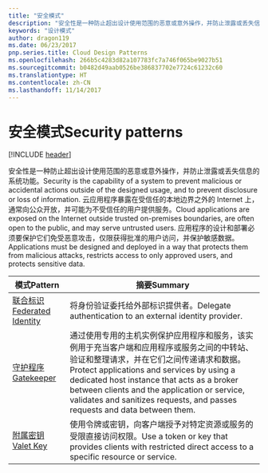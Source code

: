 ```yaml
---
title: "安全模式"
description: "安全性是一种防止超出设计使用范围的恶意或意外操作，并防止泄露或丢失信息的系统功能。 云应用程序暴露在受信任的本地边界之外的 Internet 上，通常向公众开放，并可能为不受信任的用户提供服务。 应用程序的设计和部署必须要保护它们免受恶意攻击，仅限获得批准的用户访问，并保护敏感数据。"
keywords: "设计模式"
author: dragon119
ms.date: 06/23/2017
pnp.series.title: Cloud Design Patterns
ms.openlocfilehash: 266b5c4283d82a107783fc7a746f065be9027b51
ms.sourcegitcommit: b0482d49aab0526be386837702e7724c61232c60
ms.translationtype: HT
ms.contentlocale: zh-CN
ms.lasthandoff: 11/14/2017
---
```

# <a name="security-patterns"></a><span data-ttu-id="fcf2f-106">安全模式</span><span class="sxs-lookup"><span data-stu-id="fcf2f-106">Security patterns</span></span>

[!INCLUDE [header](../../_includes/header.md)]

<span data-ttu-id="fcf2f-107">安全性是一种防止超出设计使用范围的恶意或意外操作，并防止泄露或丢失信息的系统功能。</span><span class="sxs-lookup"><span data-stu-id="fcf2f-107">Security is the capability of a system to prevent malicious or accidental actions outside of the designed usage, and to prevent disclosure or loss of information.</span></span> <span data-ttu-id="fcf2f-108">云应用程序暴露在受信任的本地边界之外的 Internet 上，通常向公众开放，并可能为不受信任的用户提供服务。</span><span class="sxs-lookup"><span data-stu-id="fcf2f-108">Cloud applications are exposed on the Internet outside trusted on-premises boundaries, are often open to the public, and may serve untrusted users.</span></span> <span data-ttu-id="fcf2f-109">应用程序的设计和部署必须要保护它们免受恶意攻击，仅限获得批准的用户访问，并保护敏感数据。</span><span class="sxs-lookup"><span data-stu-id="fcf2f-109">Applications must be designed and deployed in a way that protects them from malicious attacks, restricts access to only approved users, and protects sensitive data.</span></span>

| <span data-ttu-id="fcf2f-110">模式</span><span class="sxs-lookup"><span data-stu-id="fcf2f-110">Pattern</span></span> | <span data-ttu-id="fcf2f-111">摘要</span><span class="sxs-lookup"><span data-stu-id="fcf2f-111">Summary</span></span> |
| ------- | ------- |
| [<span data-ttu-id="fcf2f-112">联合标识</span><span class="sxs-lookup"><span data-stu-id="fcf2f-112">Federated Identity</span></span>](../federated-identity.md) | <span data-ttu-id="fcf2f-113">将身份验证委托给外部标识提供者。</span><span class="sxs-lookup"><span data-stu-id="fcf2f-113">Delegate authentication to an external identity provider.</span></span> |
| [<span data-ttu-id="fcf2f-114">守护程序</span><span class="sxs-lookup"><span data-stu-id="fcf2f-114">Gatekeeper</span></span>](../gatekeeper.md) | <span data-ttu-id="fcf2f-115">通过使用专用的主机实例保护应用程序和服务，该实例用于充当客户端和应用程序或服务之间的中转站、验证和整理请求，并在它们之间传递请求和数据。</span><span class="sxs-lookup"><span data-stu-id="fcf2f-115">Protect applications and services by using a dedicated host instance that acts as a broker between clients and the application or service, validates and sanitizes requests, and passes requests and data between them.</span></span> |
| [<span data-ttu-id="fcf2f-116">附属密钥</span><span class="sxs-lookup"><span data-stu-id="fcf2f-116">Valet Key</span></span>](../valet-key.md) | <span data-ttu-id="fcf2f-117">使用令牌或密钥，向客户端授予对特定资源或服务的受限直接访问权限。</span><span class="sxs-lookup"><span data-stu-id="fcf2f-117">Use a token or key that provides clients with restricted direct access to a specific resource or service.</span></span> |